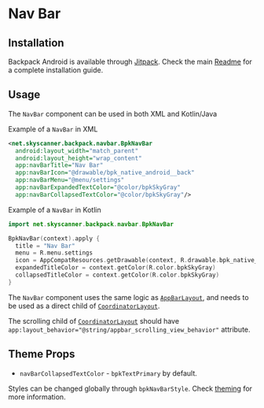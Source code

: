 # Nav Bar

## Installation

Backpack Android is available through [Jitpack](https://jitpack.io/#Skyscanner/backpack-android). Check the main [Readme](https://github.com/skyscanner/backpack-android#installation) for a complete installation guide.

## Usage

The `NavBar` component can be used in both XML and Kotlin/Java

Example of a `NavBar` in XML

```xml
<net.skyscanner.backpack.navbar.BpkNavBar
  android:layout_width="match_parent"
  android:layout_height="wrap_content"
  app:navBarTitle="Nav Bar"
  app:navBarIcon="@drawable/bpk_native_android__back"
  app:navBarMenu="@menu/settings"
  app:navBarExpandedTextColor="@color/bpkSkyGray"
  app:navBarCollapsedTextColor="@color/bpkSkyGray"/>
```

Example of a `NavBar` in Kotlin

```Kotlin
import net.skyscanner.backpack.navbar.BpkNavBar

BpkNavBar(context).apply {
  title = "Nav Bar"
  menu = R.menu.settings
  icon = AppCompatResources.getDrawable(context, R.drawable.bpk_native_android__back)
  expandedTitleColor = context.getColor(R.color.bpkSkyGray)
  collapsedTitleColor = context.getColor(R.color.bpkSkyGray)
}
```

The `NavBar` component uses the same logic as [`AppBarLayout`](https://developer.android.com/reference/android/support/design/widget/AppBarLayout),
and needs to be used as a direct child of [`CoordinatorLayout`](https://developer.android.com/reference/android/support/design/widget/CoordinatorLayout).

The scrolling child of [`CoordinatorLayout`](https://developer.android.com/reference/android/support/design/widget/CoordinatorLayout) should have
`app:layout_behavior="@string/appbar_scrolling_view_behavior"` attribute.

## Theme Props

- `navBarCollapsedTextColor` - `bpkTextPrimary` by default.

Styles can be changed globally through `bpkNavBarStyle`. Check [theming](https://github.com/Skyscanner/backpack-android/blob/main/docs/THEMING.md) for more information.
